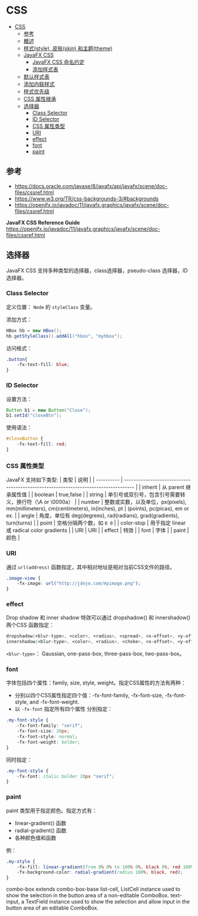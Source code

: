 # CSS

- [CSS](#css)
  - [参考](#参考)
  - [概述](#概述)
  - [样式(style), 皮肤(skin) 和主题(theme)](#样式style-皮肤skin-和主题theme)
  - [JavaFX CSS](#javafx-css)
    - [JavaFX CSS 命名约定](#javafx-css-命名约定)
    - [添加样式表](#添加样式表)
  - [默认样式表](#默认样式表)
  - [添加内联样式](#添加内联样式)
  - [样式优先级](#样式优先级)
  - [CSS 属性继承](#css-属性继承)
  - [选择器](#选择器)
    - [Class Selector](#class-selector)
    - [ID Selector](#id-selector)
    - [CSS 属性类型](#css-属性类型)
    - [URI](#uri)
    - [effect](#effect)
    - [font](#font)
    - [paint](#paint)

## 参考

- https://docs.oracle.com/javase/8/javafx/api/javafx/scene/doc-files/cssref.html
- https://www.w3.org/TR/css-backgrounds-3/#backgrounds
- https://openjfx.io/javadoc/11/javafx.graphics/javafx/scene/doc-files/cssref.html

**JavaFX CSS Reference Guide**  
https://openjfx.io/javadoc/11/javafx.graphics/javafx/scene/doc-files/cssref.html

## 选择器

JavaFX CSS 支持多种类型的选择器，class选择器，pseudo-class 选择器，ID选择器。

### Class Selector

定义位置： `Node` 的 `styleClass` 变量。

添加方式：

```java
HBox hb = new HBox();
hb.getStyleClass().addAll("hbox", "myhbox");
```

访问格式：

```css
.button{
    -fx-text-fill: blue;
}
```

### ID Selector

设置方法：

```java
Button b1 = new Button("Close");
b1.setId("closeBtn");
```

使用语法：

```css
#closeButton {
    -fx-text-fill: red;
}
```

### CSS 属性类型

JavaFX 支持如下类型:
| 类型       | 说明                                                                               |
| ---------- | ---------------------------------------------------------------------------------- |
| inherit    | 从 parent 继承属性值                                                               |
| boolean    | true,false                                                                         |
| string     | 单引号或双引号，包含引号需要转义，换行符（\A or \0000a）                           |
| number     | 整数或实数，以及单位，px(pixels), mm(millimeters), cm(centimeters), in(inches), pt | (points), pc(picas), em or ex. |
| angle      | 角度，单位有 deg(degrees), rad(radians), grad(gradients), turn(turns)              |
| point      | 空格分隔两个数，如 `0 0`                                                           |
| color-stop | 用于指定 linear 或 radical color gradients                                         |
| URI        | URI                                                                                |
| effect     | 特效                                                                               |
| font       | 字体                                                                               |
| paint      | 颜色                                                                               |

### URI

通过 `url(address)` 函数指定，其中相对地址是相对当前CSS文件的路径。

```css
.image-view {
    -fx-image: url("http://jdojo.com/myimage.png");
}
```

### effect

Drop shadow 和 inner shadow 特效可以通过 dropshadow() 和 innershadow() 两个CSS 函数指定：

```css
dropshadow(<blur-type>, <color>, <radius>, <spread>, <x-offset>, <y-offset>)
innershadow(<blur-type>, <color>, <radius>, <choke>, <x-offset>, <y-offset>)
```

`<blur-type>`： Gaussian, one-pass-box, three-pass-box, two-pass-box。

### font

字体包括四个属性：family, size, style, weight。指定CSS属性的方法有两种：

- 分别以四个CSS属性指定四个值：-fx-font-family, -fx-font-size, -fx-font-style, and -fx-font-weight.
- 以 `-fx-font` 指定所有四个属性
分别指定：

```css
.my-font-style {
    -fx-font-family: "serif";
    -fx-font-size: 20px;
    -fx-font-style: normal;
    -fx-font-weight: bolder;
}
```

同时指定：

```css
.my-font-style {
    -fx-font: italic bolder 20px "serif";
}
```

### paint

paint 类型用于指定颜色。指定方式有：

- linear-gradient() 函数
- radial-gradient() 函数
- 各种颜色值和函数

例：

```css
.my-style {
    -fx-fill: linear-gradient(from 0% 0% to 100% 0%, black 0%, red 100%);
    -fx-background-color: radial-gradient(radius 100%, black, red);
}
```

combo-box
extends combo-box-base
list-cell, ListCell instance used to show the selection in the button area of a non-editable ComboBox.
text-input, a TextField instance used to show the selection and allow input in the button area of an editable ComboBox.
